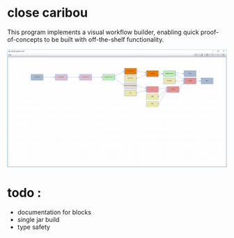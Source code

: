 # close caribou

This program implements a visual workflow builder, enabling quick proof-of-concepts to be built with off-the-shelf functionality.

![Figure 1: anicitus interface](images/example_workflow.png)

# todo :
- documentation for blocks
- single jar build
- type safety
